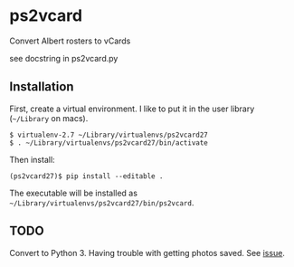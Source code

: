 ps2vcard
========

Convert Albert rosters to vCards

see docstring in ps2vcard.py

Installation
------------

First, create a virtual environment.  I like to put it in the user library
(`~/Library` on macs).

    $ virtualenv-2.7 ~/Library/virtualenvs/ps2vcard27
    $ . ~/Library/virtualenvs/ps2vcard27/bin/activate

Then install:

    (ps2vcard27)$ pip install --editable .

The executable will be installed as `~/Library/virtualenvs/ps2vcard27/bin/ps2vcard`.

TODO
----

Convert to Python 3.  Having trouble with getting photos saved.  See [issue](https://github.com/eventable/vobject/issues/59).
